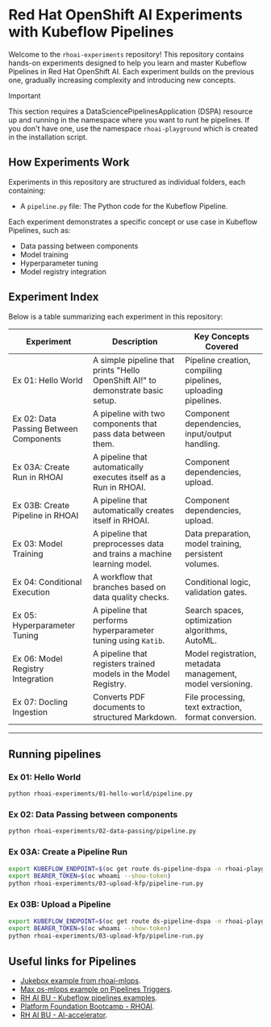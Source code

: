 # Red Hat OpenShift AI Experiments with Kubeflow Pipelines


Welcome to the `rhoai-experiments` repository! This repository contains hands-on experiments designed to help you learn and master Kubeflow Pipelines in Red Hat OpenShift AI. Each experiment builds on the previous one, gradually increasing complexity and introducing new concepts.

> [!IMPORTANT]
> This section requires a DataSciencePipelinesApplication (DSPA) resource up and running in the namespace where you want to runt he pipelines. If you don't have one, use the namespace `rhoai-playground` which is created in the installation script.

## How Experiments Work

Experiments in this repository are structured as individual folders, each containing:
- A `pipeline.py` file: The Python code for the Kubeflow Pipeline.
<!-- - A `README.adoc` file: Detailed instructions for setting up, running, and understanding the experiment. -->

Each experiment demonstrates a specific concept or use case in Kubeflow Pipelines, such as:
- Data passing between components
- Model training
- Hyperparameter tuning
- Model registry integration

## Experiment Index

Below is a table summarizing each experiment in this repository:

| **Experiment**                       | **Description**                                                 | **Key Concepts Covered**                                |
|--------------------------------------|-----------------------------------------------------------------|--------------------------------------------------------|
| Ex 01: Hello World              | A simple pipeline that prints "Hello OpenShift AI!" to demonstrate basic setup. | Pipeline creation, compiling pipelines, uploading pipelines. |
| Ex 02: Data Passing Between Components | A pipeline with two components that pass data between them.      | Component dependencies, input/output handling.        |
| Ex 03A: Create Run in RHOAI | A pipeline that automatically executes itself as a Run in RHOAI.          | Component dependencies, upload.        
| Ex 03B: Create Pipeline in RHOAI | A pipeline that automatically creates itself in RHOAI.          | Component dependencies, upload.                 |
| Ex 03: Model Training           | A pipeline that preprocesses data and trains a machine learning model. | Data preparation, model training, persistent volumes. |
| Ex 04: Conditional Execution    | A workflow that branches based on data quality checks.          | Conditional logic, validation gates.                  |
| Ex 05: Hyperparameter Tuning    | A pipeline that performs hyperparameter tuning using `Katib`.   | Search spaces, optimization algorithms, AutoML.       |
| Ex 06: Model Registry Integration | A pipeline that registers trained models in the Model Registry.  | Model registration, metadata management, model versioning. |
| Ex 07: Docling Ingestion        | Converts PDF documents to structured Markdown.                  | File processing, text extraction, format conversion.   |
---

## Running pipelines

### Ex 01: Hello World

```bash
python rhoai-experiments/01-hello-world/pipeline.py
```

### Ex 02: Data Passing between components

```bash
python rhoai-experiments/02-data-passing/pipeline.py
```

### Ex 03A: Create a Pipeline Run

```bash
export KUBEFLOW_ENDPOINT=$(oc get route ds-pipeline-dspa -n rhoai-playground --template="https://{{.spec.host}}")
export BEARER_TOKEN=$(oc whoami --show-token)
python rhoai-experiments/03-upload-kfp/pipeline-run.py
```

### Ex 03B: Upload a Pipeline 

```bash
export KUBEFLOW_ENDPOINT=$(oc get route ds-pipeline-dspa -n rhoai-playground --template="https://{{.spec.host}}")
export BEARER_TOKEN=$(oc whoami --show-token)
python rhoai-experiments/03-upload-kfp/pipeline-run.py
```




## Useful links for Pipelines

* [Jukebox example from rhoai-mlops](https://github.com/rhoai-mlops/jukebox/tree/main/3-prod_datascience).
* [Max os-mlops example on Pipelines Triggers](https://github.com/mamurak/os-mlops/blob/main/manifests/ml-pipelines-pattern/templates/tekton/kfp-pipeline-ci.yaml#L195-L263).
* [RH AI BU - Kubeflow pipelines examples](https://github.com/redhat-ai-services/kubeflow-pipelines-examples/tree/main/pipelines).
* [Platform Foundation Bootcamp - RHOAI](https://redhat-ai-services.github.io/rhoai-platform-foundation-bootcamp-instructions/modules/42_working_with_pipelines.html#_create_a_pipeline_to_train_a_model).
* [RH AI BU - AI-accelerator](https://github.com/redhat-ai-services/ai-accelerator/tree/main/tenants/ai-example/dsp-example-pipeline).
